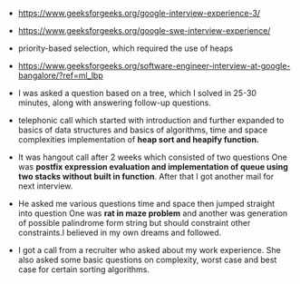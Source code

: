 - https://www.geeksforgeeks.org/google-interview-experience-3/
- https://www.geeksforgeeks.org/google-swe-interview-experience/
- priority-based selection, which required the use of heaps
- https://www.geeksforgeeks.org/software-engineer-interview-at-google-bangalore/?ref=ml_lbp
- I was asked a question based on a tree, which I solved in 25-30 minutes, along with answering follow-up questions.
-  telephonic call which started with introduction and further expanded to basics of data structures and basics of algorithms, time and space complexities implementation of **heap sort and heapify function.**

-  It was hangout call after 2 weeks which consisted of two questions
One was **postfix expression evaluation and implementation of queue using two stacks without built in function**. After that I got another mail for next interview.

- He asked me various questions time and space then jumped straight into question
One was **rat in maze problem** and another was generation of possible palindrome form string but should constraint other constraints.I believed in my own dreams and followed.

-  I got a call from a recruiter who asked about my work experience. She also asked some basic questions on complexity, worst case and best case for certain sorting algorithms.
